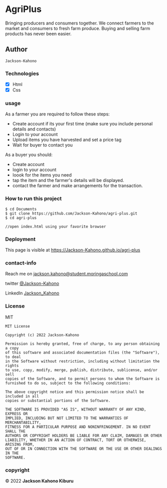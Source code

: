 # AgriPlus

Bringing producers and consumers together. We connect farmers to the market and consumers to fresh farm produce.
Buying and selling farm products has never been easier.

## Author

    Jackson-Kahono
    

### Technologies

- [x] Html
- [x] Css

### usage

As a farmer you are required to follow these steps:

- Create account if its your first time (make sure you include personal details and contacts)
- Login to your account
- Upload items you have harvested and set a price tag
- Wait for buyer to contact you

As a buyer you should:

- Create account
- login to your account
- loook for the items you need
- tap the item and the farmer's details will be displayed.
- contact the farmer and make arrangements for the transaction.
### How to run this project
```
$ cd Documents
$ git clone https://github.com/Jackson-Kahono/agri-plus.git
$ cd agri-plus

//open index.html using your favorite browser

```

### Deployment

This page is visible at https://Jackson-Kahono.github.io/agri-plus

### contact-info

Reach me on jackson.kahono@student.moringaschool.com

twitter [@Jackson-Kahono](https://twitter.com/)

LinkedIn [Jackson_Kahono](https://linkedin.com)

### License

MIT

```
MIT License

Copyright (c) 2022 Jackson-Kahono

Permission is hereby granted, free of charge, to any person obtaining a copy
of this software and associated documentation files (the "Software"), to deal
in the Software without restriction, including without limitation the rights
to use, copy, modify, merge, publish, distribute, sublicense, and/or sell
copies of the Software, and to permit persons to whom the Software is
furnished to do so, subject to the following conditions:

The above copyright notice and this permission notice shall be included in all
copies or substantial portions of the Software.

THE SOFTWARE IS PROVIDED "AS IS", WITHOUT WARRANTY OF ANY KIND, EXPRESS OR
IMPLIED, INCLUDING BUT NOT LIMITED TO THE WARRANTIES OF MERCHANTABILITY,
FITNESS FOR A PARTICULAR PURPOSE AND NONINFRINGEMENT. IN NO EVENT SHALL THE
AUTHORS OR COPYRIGHT HOLDERS BE LIABLE FOR ANY CLAIM, DAMAGES OR OTHER
LIABILITY, WHETHER IN AN ACTION OF CONTRACT, TORT OR OTHERWISE, ARISING FROM,
OUT OF OR IN CONNECTION WITH THE SOFTWARE OR THE USE OR OTHER DEALINGS IN THE
SOFTWARE.
```

### copyright
<p>&copy 2022 <b>Jackson Kahono Kiburu</b></p>

